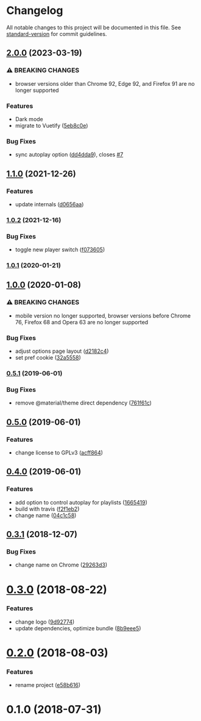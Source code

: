 # Changelog

All notable changes to this project will be documented in this file. See [standard-version](https://github.com/conventional-changelog/standard-version) for commit guidelines.

## [2.0.0](https://github.com/dessant/youtube-autoplay/compare/v1.1.0...v2.0.0) (2023-03-19)


### ⚠ BREAKING CHANGES

* browser versions older than Chrome 92, Edge 92,
and Firefox 91 are no longer supported

### Features

* Dark mode
* migrate to Vuetify ([5eb8c0e](https://github.com/dessant/youtube-autoplay/commit/5eb8c0e3d9ad2713e3fd6cf95af0d7ef5d801a48))


### Bug Fixes

* sync autoplay option ([dd4dda9](https://github.com/dessant/youtube-autoplay/commit/dd4dda9e2eba340b2b004031735891162ec73a37)), closes [#7](https://github.com/dessant/youtube-autoplay/issues/7)

## [1.1.0](https://github.com/dessant/youtube-autoplay/compare/v1.0.2...v1.1.0) (2021-12-26)


### Features

* update internals ([d0656aa](https://github.com/dessant/youtube-autoplay/commit/d0656aa4313865df7d565602cdaa66ba87f7645d))

### [1.0.2](https://github.com/dessant/youtube-autoplay/compare/v1.0.1...v1.0.2) (2021-12-16)


### Bug Fixes

* toggle new player switch ([f073605](https://github.com/dessant/youtube-autoplay/commit/f073605282ecdc8158b9d62274ea8a6c3e688384))

### [1.0.1](https://github.com/dessant/youtube-autoplay/compare/v1.0.0...v1.0.1) (2020-01-21)

## [1.0.0](https://github.com/dessant/youtube-autoplay/compare/v0.5.1...v1.0.0) (2020-01-08)


### ⚠ BREAKING CHANGES

* mobile version no longer supported, browser versions before
Chrome 76, Firefox 68 and Opera 63
are no longer supported

### Bug Fixes

* adjust options page layout ([d2182c4](https://github.com/dessant/youtube-autoplay/commit/d2182c476efd0615a0b6e911a8c304052a2c7a22))
* set pref cookie ([32a5558](https://github.com/dessant/youtube-autoplay/commit/32a5558b6f19451558cd5fd3971b4156b3adf525))

### [0.5.1](https://github.com/dessant/youtube-autoplay/compare/v0.5.0...v0.5.1) (2019-06-01)


### Bug Fixes

* remove @material/theme direct dependency ([761f61c](https://github.com/dessant/youtube-autoplay/commit/761f61c))



## [0.5.0](https://github.com/dessant/youtube-autoplay/compare/v0.4.0...v0.5.0) (2019-06-01)


### Features

* change license to GPLv3 ([acff864](https://github.com/dessant/youtube-autoplay/commit/acff864))



## [0.4.0](https://github.com/dessant/youtube-autoplay/compare/v0.3.1...v0.4.0) (2019-06-01)


### Features

* add option to control autoplay for playlists ([1665419](https://github.com/dessant/youtube-autoplay/commit/1665419))
* build with travis ([f2f1eb2](https://github.com/dessant/youtube-autoplay/commit/f2f1eb2))
* change name ([04c1c58](https://github.com/dessant/youtube-autoplay/commit/04c1c58))



<a name="0.3.1"></a>
## [0.3.1](https://github.com/dessant/youtube-autoplay/compare/v0.3.0...v0.3.1) (2018-12-07)


### Bug Fixes

* change name on Chrome ([29263d3](https://github.com/dessant/youtube-autoplay/commit/29263d3))



<a name="0.3.0"></a>
# [0.3.0](https://github.com/dessant/youtube-autoplay/compare/v0.2.0...v0.3.0) (2018-08-22)


### Features

* change logo ([9d92774](https://github.com/dessant/youtube-autoplay/commit/9d92774))
* update dependencies, optimize bundle ([8b9eee5](https://github.com/dessant/youtube-autoplay/commit/8b9eee5))



<a name="0.2.0"></a>
# [0.2.0](https://github.com/dessant/youtube-autoplay/compare/v0.1.0...v0.2.0) (2018-08-03)


### Features

* rename project ([e58b616](https://github.com/dessant/youtube-autoplay/commit/e58b616))



<a name="0.1.0"></a>
# 0.1.0 (2018-07-31)
